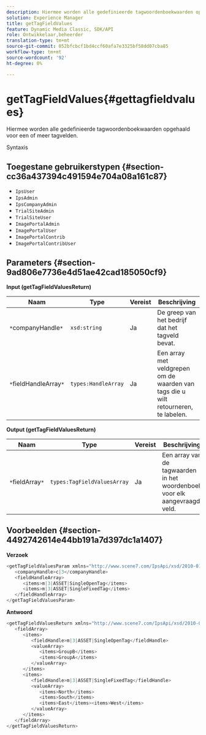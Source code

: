 ```yaml
---
description: Hiermee worden alle gedefinieerde tagwoordenboekwaarden opgehaald voor een of meer tagvelden.
solution: Experience Manager
title: getTagFieldValues
feature: Dynamic Media Classic, SDK/API
role: Ontwikkelaar,beheerder
translation-type: tm+mt
source-git-commit: 052bfcbcf1bd4ccf60afa7e3325bf58dd07cba85
workflow-type: tm+mt
source-wordcount: '92'
ht-degree: 0%

---
```



# getTagFieldValues{#gettagfieldvalues}

Hiermee worden alle gedefinieerde tagwoordenboekwaarden opgehaald voor een of meer tagvelden.

Syntaxis

## Toegestane gebruikerstypen {#section-cc36a437394c491594e704a08a161c87}

* `IpsUser`
* `IpsAdmin`
* `IpsCompanyAdmin`
* `TrialSiteAdmin`
* `TrialSiteUser`
* `ImagePortalAdmin`
* `ImagePortalUser`
* `ImagePortalContrib`
* `ImagePortalContribUser`

## Parameters {#section-9ad806e7736e4d51ae42cad185050cf9}

**Input (getTagFieldValuesReturn)**

| Naam | Type | Vereist | Beschrijving |
|---|---|---|---|
| `*`companyHandle`*` | `xsd:string` | Ja | De greep van het bedrijf dat het tagveld bevat. |
| `*`fieldHandleArray`*` | `types:HandleArray` | Ja | Een array met veldgrepen om de waarden van tags die u wilt retourneren, te labelen. |

**Output (getTagFieldValuesReturn)**

| Naam | Type | Vereist | Beschrijving |
|---|---|---|---|
| `*`fieldArray`*` | `types:TagFieldValuesArray` | Ja | Een array van de tagwaarden in het woordenboek voor elk aangevraagd veld. |

## Voorbeelden {#section-4492742614e44bb191a7d397dc1a1407}

**Verzoek**

```java
<getTagFieldValuesParam xmlns="http://www.scene7.com/IpsApi/xsd/2010-01-31">
   <companyHandle>c|3</companyHandle>
   <fieldHandleArray>
      <items>m|3|ASSET|SingleOpenTag</items>
      <items>m|3|ASSET|SingleFixedTag</items>
   </fieldHandleArray>
</getTagFieldValuesParam>
```

**Antwoord**

```java
<getTagFieldValuesReturn xmlns="http://www.scene7.com/IpsApi/xsd/2010-01-31">
   <fieldArray>
      <items>
         <fieldHandle>m|3|ASSET|SingleOpenTag</fieldHandle>
         <valueArray>
            <items>GroupB</items>
            <items>GroupA</items>
         </valueArray>
      </items>
      <items>
         <fieldHandle>m|3|ASSET|SingleFixedTag</fieldHandle>
         <valueArray>
            <items>North</items>
            <items>South</items>
            <items>East</items><items>West</items>
         </valueArray>
      </items>
   </fieldArray>
</getTagFieldValuesReturn>
```

